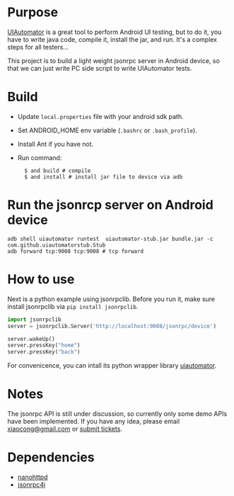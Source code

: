 # Purpose

[UIAutomator](http://developer.android.com/tools/testing/testing_ui.html) is a
great tool to perform Android UI testing, but to do it, you have to write java
code, compile it, install the jar, and run. It's a complex steps for all
testers...

This project is to build a light weight jsonrpc server in Android device, so
that we can just write PC side script to write UIAutomator tests.

# Build

- Update `local.properties` file with your android sdk path.
- Set ANDROID_HOME env variable (`.bashrc` or `.bash_profile`).
- Install Ant if you have not.
- Run command:


    	$ and build # compile
    	$ and install # install jar file to device via adb

# Run the jsonrcp server on Android device

	adb shell uiautomator runtest  uiautomator-stub.jar bundle.jar -c com.github.uiautomatorstub.Stub
	adb forward tcp:9008 tcp:9008 # tcp forward

# How to use

Next is a python example using jsonrpclib. Before you run it, make sure install jsonrpclib via
`pip install jsonrpclib`.

```python
import jsonrpclib
server = jsonrpclib.Server('http://localhost:9008/jsonrpc/device')

server.wakeUp()
server.pressKey("home")
server.pressKey("back")
```

For convenicence, you can intall its python wrapper library [uiautomator](/xiaocong/uiautomator).

# Notes

The jsonrpc API is still under discussion, so currently only some demo APIs have been implemented.
If you have any idea, please email xiaocong@gmail.com or [submit tickets](https://github.com/xiaocong/uiautomator/issues/new).

# Dependencies

- [nanohttpd](https://github.com/NanoHttpd/nanohttpd)
- [jsonrpc4j](https://code.google.com/p/jsonrpc4j/)
